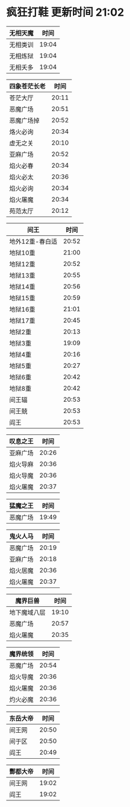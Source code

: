 # 疯狂打鞋 更新时间 21:02

| 无相天魔   | 时间    |
|--------|-------|
| 无相类训 | 19:04 |
| 无相炼狱 | 19:04 |
| 无相夭多 | 19:04 |

| 四象苍茫长老   | 时间    |
|--------|-------|
| 苍茫大厅 | 20:11 |
| 恶魔广场 | 20:51 |
| 恶魔广场掉 | 20:52 |
| 烙火必询 | 20:34 |
| 虚无之关 | 20:10 |
| 亚麻广场 | 20:52 |
| 焰火必春 | 20:34 |
| 焰火必太 | 20:36 |
| 焰火必询 | 20:34 |
| 焰火屠魔 | 20:34 |
| 苑范太厅 | 20:12 |

| 间王   | 时间    |
|--------|-------|
| 地外12重-春白适 | 20:52 |
| 地狱10重 | 21:00 |
| 地狱12重 | 20:52 |
| 地狱13重 | 20:55 |
| 地狱14重 | 20:56 |
| 地狱15重 | 20:59 |
| 地狱16重 | 21:01 |
| 地狱17重 | 20:45 |
| 地狱2重 | 20:13 |
| 地狱3重 | 19:09 |
| 地狱4重 | 20:16 |
| 地狱5重 | 20:27 |
| 地狱6重 | 20:42 |
| 地狱8重 | 20:42 |
| 间王辐 | 20:53 |
| 间王兢 | 20:53 |
| 阎王 | 20:53 |

| 叹息之王   | 时间    |
|--------|-------|
| 亚麻广场 | 20:26 |
| 焰火导麻 | 20:36 |
| 焰火导魔 | 20:36 |
| 焰火屠魔 | 20:37 |

| 猛魔之王   | 时间    |
|--------|-------|
| 恶魔广场 | 19:49 |

| 鬼火人马   | 时间    |
|--------|-------|
| 恶魔广场 | 20:19 |
| 亚麻广场 | 20:18 |
| 焰火居魔 | 20:36 |
| 焰火屠魔 | 20:37 |

| 魔界巨兽   | 时间    |
|--------|-------|
| 地下魔域八层 | 19:10 |
| 恶魔广场 | 20:57 |
| 焰火屠魔 | 20:35 |

| 魔界统领   | 时间    |
|--------|-------|
| 恶魔广场 | 20:54 |
| 焰火导魔 | 20:36 |
| 焰火屠魔 | 20:36 |
| 灼火必魔 | 20:36 |

| 东岳大帝   | 时间    |
|--------|-------|
| 间王网 | 20:50 |
| 间于区 | 20:50 |
| 阎王 | 20:49 |

| 酆都大帝   | 时间    |
|--------|-------|
| 间王网 | 19:02 |
| 阎王 | 19:02 |